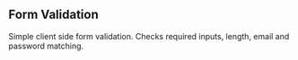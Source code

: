 ## Form Validation

Simple client side form validation. Checks required inputs, length, email and password matching.
